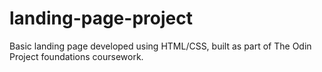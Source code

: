 # landing-page-project
Basic landing page developed using HTML/CSS, built as part of The Odin Project foundations coursework.
